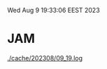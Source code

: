 Wed Aug  9 19:33:06 EEST 2023
# JAM
<a href='./cache/202308/09_19.log'>./cache/202308/09_19.log</a>
